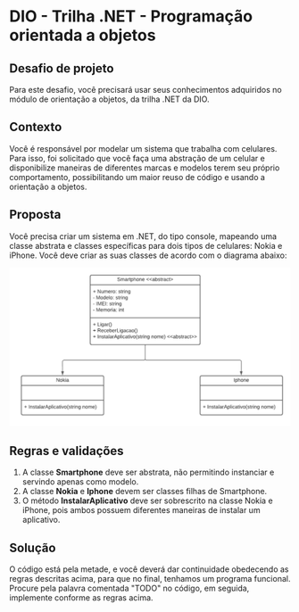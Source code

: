 # DIO - Trilha .NET - Programação orientada a objetos

## Desafio de projeto

Para este desafio, você precisará usar seus conhecimentos adquiridos no módulo de orientação a objetos, da trilha .NET da DIO.

## Contexto

Você é responsável por modelar um sistema que trabalha com celulares. Para isso, foi solicitado que você faça uma abstração de um celular e disponibilize maneiras de diferentes marcas e modelos terem seu próprio comportamento, possibilitando um maior reuso de código e usando a orientação a objetos.

## Proposta

Você precisa criar um sistema em .NET, do tipo console, mapeando uma classe abstrata e classes específicas para dois tipos de celulares: Nokia e iPhone.
Você deve criar as suas classes de acordo com o diagrama abaixo:

![Diagrama classes](diagrama.png)

## Regras e validações

1. A classe **Smartphone** deve ser abstrata, não permitindo instanciar e servindo apenas como modelo.
2. A classe **Nokia** e **Iphone** devem ser classes filhas de Smartphone.
3. O método **InstalarAplicativo** deve ser sobrescrito na classe Nokia e iPhone, pois ambos possuem diferentes maneiras de instalar um aplicativo.

## Solução

O código está pela metade, e você deverá dar continuidade obedecendo as regras descritas acima, para que no final, tenhamos um programa funcional. Procure pela palavra comentada "TODO" no código, em seguida, implemente conforme as regras acima.
